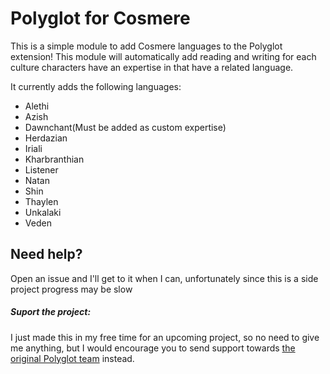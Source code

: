 # Polyglot for Cosmere
This is a simple module to add Cosmere languages to the Polyglot extension! This module will automatically add reading and writing for each culture characters have an expertise in that have a related language.

It currently adds the following languages:

 - Alethi
 - Azish
 - Dawnchant(Must be added as custom expertise)
 - Herdazian
 - Iriali
 - Kharbranthian
 - Listener
 - Natan
 - Shin
 - Thaylen
 - Unkalaki
 - Veden

## Need help?
Open an issue and I'll get to it when I can, unfortunately since this is a side project progress may be slow

##### Suport the project:

I just made this in my free time for an upcoming project, so no need to give me anything, but I would encourage you to send support towards [the original Polyglot team](https://github.com/mclemente/fvtt-module-polyglot) instead.
